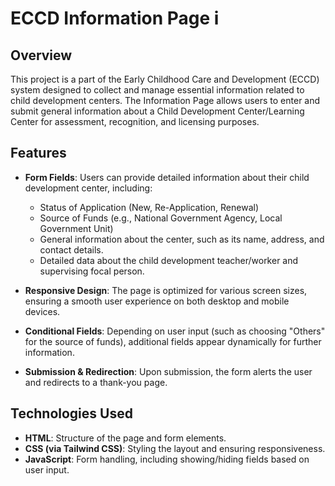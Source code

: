 # ECCD Information Page i

## Overview

This project is a part of the Early Childhood Care and Development (ECCD) system designed to collect and manage essential information related to child development centers. The Information Page allows users to enter and submit general information about a Child Development Center/Learning Center for assessment, recognition, and licensing purposes.

## Features

- **Form Fields**: Users can provide detailed information about their child development center, including:
  - Status of Application (New, Re-Application, Renewal)
  - Source of Funds (e.g., National Government Agency, Local Government Unit)
  - General information about the center, such as its name, address, and contact details.
  - Detailed data about the child development teacher/worker and supervising focal person.
  
- **Responsive Design**: The page is optimized for various screen sizes, ensuring a smooth user experience on both desktop and mobile devices.

- **Conditional Fields**: Depending on user input (such as choosing "Others" for the source of funds), additional fields appear dynamically for further information.

- **Submission & Redirection**: Upon submission, the form alerts the user and redirects to a thank-you page.

## Technologies Used

- **HTML**: Structure of the page and form elements.
- **CSS (via Tailwind CSS)**: Styling the layout and ensuring responsiveness.
- **JavaScript**: Form handling, including showing/hiding fields based on user input.
